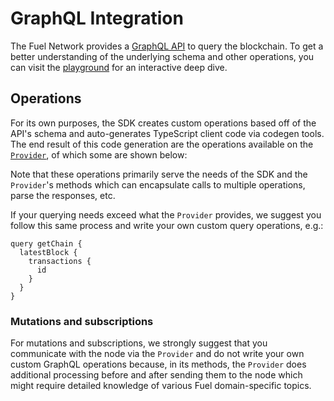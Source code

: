 # GraphQL Integration

The Fuel Network provides a [GraphQL API](https://docs.fuel.network/docs/graphql/overview/) to query the blockchain. To get a better understanding of the underlying schema and other operations, you can visit the [playground](https://beta-5.fuel.network/playground) for an interactive deep dive.

## Operations

For its own purposes, the SDK creates custom operations based off of the API's schema and auto-generates TypeScript client code via codegen tools.
The end result of this code generation are the operations available on the [`Provider`](../provider/index), of which some are shown below:

<!-- <<< ../../docs-snippets/src/guide/provider/provider.test.ts#operations{ts:line-numbers} -->

Note that these operations primarily serve the needs of the SDK and the `Provider`'s methods which can encapsulate calls to multiple operations, parse the responses, etc.

If your querying needs exceed what the `Provider` provides, we suggest you follow this same process and write your own custom query operations, e.g.:

```gql
query getChain {
  latestBlock {
    transactions {
      id
    }
  }
}
```

### Mutations and subscriptions

For mutations and subscriptions, we strongly suggest that you communicate with the node via the `Provider` and do not write your own custom GraphQL operations because, in its methods, the `Provider` does additional processing before and after sending them to the node which might require detailed knowledge of various Fuel domain-specific topics.
